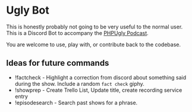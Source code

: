 # Ugly Bot

This is honestly probably not going to be very useful to the normal user. This is a
Discord Bot to accompany the [PHPUgly Podcast](https://phpugly.com).

You are welcome to use, play with, or contribute back to the codebase. 

## Ideas for future commands 

* !factcheck - Highlight a correction from discord about something said during the show. Include a random `fact check` giphy.
* !showprep - Create Trello List, Update title, create recording service entry
* !episodesearch - Search past shows for a phrase. 

